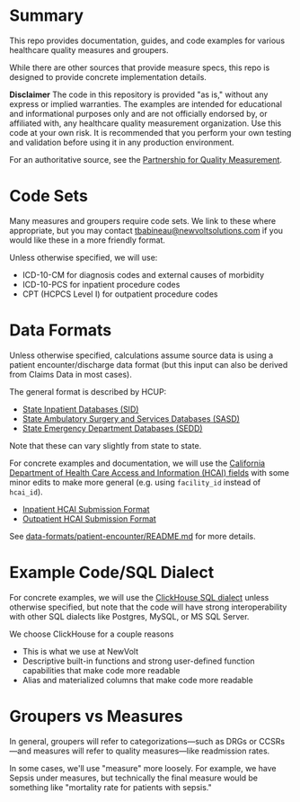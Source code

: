 # Summary
This repo provides documentation, guides, and code examples for various healthcare quality measures and groupers.

While there are other sources that provide measure specs, this repo is designed to provide concrete implementation details.

**Disclaimer**
The code in this repository is provided "as is," without any express or implied warranties. The examples are intended for educational and informational purposes only and are not officially endorsed by, or affiliated with, any healthcare quality measurement organization. Use this code at your own risk. It is recommended that you perform your own testing and validation before using it in any production environment.

For an authoritative source, see the [Partnership for Quality Measurement](https://p4qm.org/measures).

# Code Sets
Many measures and groupers require code sets. We link to these where appropriate, but you may contact tbabineau@newvoltsolutions.com if you would like these in a more friendly format.

Unless otherwise specified, we will use:
- ICD-10-CM for diagnosis codes and external causes of morbidity
- ICD-10-PCS for inpatient procedure codes
- CPT (HCPCS Level I) for outpatient procedure codes

# Data Formats
Unless otherwise specified, calculations assume source data is using a patient encounter/discharge data format (but this input can also be derived from Claims Data in most cases).

The general format is described by HCUP:
* [State Inpatient Databases (SID)](https://hcup-us.ahrq.gov/db/state/siddbdocumentation.jsp)
* [State Ambulatory Surgery and Services Databases (SASD)](https://hcup-us.ahrq.gov/db/state/sasddbdocumentation.jsp)
* [State Emergency Department Databases (SEDD)](https://hcup-us.ahrq.gov/db/state/sedddbdocumentation.jsp)

Note that these can vary slightly from state to state.

For concrete examples and documentation, we will use the [California Department of Health Care Access and Information (HCAI) fields](https://hcai.ca.gov/data/submit-data/patient-data/) with some minor edits to make more general (e.g. using `facility_id` instead of `hcai_id`).
- [Inpatient HCAI Submission Format](https://hcai.ca.gov/data/submit-data/patient-data/inpatient-reporting/)
- [Outpatient HCAI Submission Format](https://hcai.ca.gov/data/submit-data/patient-data/edas-reporting/)

See [data-formats/patient-encounter/README.md](./data-formats/patient-encounter/README.md) for more details.

# Example Code/SQL Dialect
For concrete examples, we will use the [ClickHouse SQL dialect](https://clickhouse.com/docs/sql-reference) unless otherwise specified, but note that the code will have strong interoperability with other SQL dialects like Postgres, MySQL, or MS SQL Server.

We choose ClickHouse for a couple reasons
- This is what we use at NewVolt
- Descriptive built-in functions and strong user-defined function capabilities that make code more readable
- Alias and materialized columns that make code more readable

# Groupers vs Measures
In general, groupers will refer to categorizations—such as DRGs or CCSRs—and measures will refer to quality measures—like readmission rates.

In some cases, we'll use "measure" more loosely. For example, we have Sepsis under measures, but technically the final measure would be something like "mortality rate for patients with sepsis."